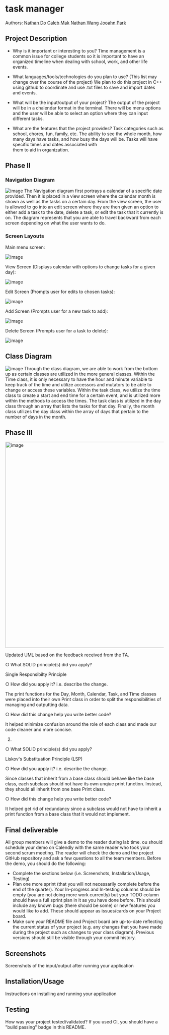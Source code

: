 # task manager
 
 Authors: [Nathan Do](https://github.com/NathanTDO)
            [Caleb Mak](https://github.com/cmakkkk)
            [Nathan Wang](https://github.com/Riceko)
            [Jooahn Park](https://github.com/jp8577)         

## Project Description
* Why is it important or interesting to you?
  Time management is a common issue for college students so it is important to have an organized timeline when dealing with school, work, and other life events.

* What languages/tools/technologies do you plan to use? (This list may change over the course of the project)
  We plan to do this project in C++ using github to coordinate and use .txt files to save and import dates and events.

* What will be the input/output of your project?
  The output of the project will be in a chalendar format in the terminal. There will be menu options and the user will be able to select an option where they can input different tasks.

* What are the features that the project provides?
  Task categories such as school, chores, fun, family, etc. The ability to see the whole month, how many days have tasks, and how busy the days will be. Tasks will have specific times and dates associated with   
  them to aid in organization.

## Phase II

### Navigation Diagram

![image](https://github.com/cs100/final-project-jpark670-nwang078-cmak012-ndo050/assets/61930673/37e22573-408a-489f-b095-428a161db5b5)
The Navigation diagram first portrays a calendar of a specific date provided. Then it is placed in a view screen where the calendar month is shown as well as the tasks on a certain day. From the view screen, the user is allowed to go into an edit screen where they are then given an option to either add a task to the date, delete a task, or edit the task that it currently is on. The diagram represents that you are able to travel backward from each screen depending on what the user wants to do.


### Screen Layouts

Main menu screen:

![image](https://github.com/cs100/final-project-jpark670-nwang078-cmak012-ndo050/assets/129914056/94928e92-fe65-41f5-9e1b-2c9e3b3f9178)

View Screen (Displays calendar with options to change tasks for a given day): 

![image](https://github.com/cs100/final-project-jpark670-nwang078-cmak012-ndo050/assets/129914056/2a7a0867-caf0-4db6-bb5c-baa4464d9e24)

Edit Screen (Prompts user for edits to chosen tasks): 

![image](https://github.com/cs100/final-project-jpark670-nwang078-cmak012-ndo050/assets/129914056/387ad405-cb42-471d-9472-c9dfeb63c591)

Add Screen (Prompts user for a new task to add): 

![image](https://github.com/cs100/final-project-jpark670-nwang078-cmak012-ndo050/assets/129914056/530f8172-d15c-4ba6-84bd-8e9b35b32b42)

Delete Screen (Prompts user for a task to delete): 

![image](https://github.com/cs100/final-project-jpark670-nwang078-cmak012-ndo050/assets/129914056/28a93e0c-9498-4425-a499-ce7f597543e0)

## Class Diagram

 ![image](https://github.com/cs100/final-project-jpark670-nwang078-cmak012-ndo050/assets/61930673/691ff3b7-5e96-4d2a-8c7e-a5288378c786)
Through the class diagram, we are able to work from the bottom up as certain classes are utilized in the more general classes. Within the Time class, it is only necessary to have the hour and minute variable to keep track of the time and utilize accessors and mutators to be able to change or access these variables. Within the task class, we utilize the time class to create a start and end time for a certain event, and is utilized more within the methods to access the times. The task class is utilized in the day class through an array that lists the tasks for that day. Finally, the month class utilizes the day class within the array of days that pertain to the number of days in the month.

## Phase III
<img width="653" alt="image" src="https://github.com/cs100/final-project-jpark670-nwang078-cmak012-ndo050/assets/146979512/51b51bc0-cb8e-48b9-9911-3c9083ad57ee">

Updated UML based on the feedback received from the TA.

○ What SOLID principle(s) did you apply?

Single Responsibilty Principle

○ How did you apply it? i.e. describe the change.

The print functions for the Day, Month, Calendar, Task, and Time classes were placed into their own Print class in order to split the responsibilities of managing and outputting data. 

○ How did this change help you write better code?

It helped minimize confusion around the role of each class and made our code cleaner and more concise.

2)
○ What SOLID principle(s) did you apply?

Liskov's Substituation Principle (LSP)

○ How did you apply it? i.e. describe the change.

Since classes that inherit from a base class should behave like the base class, each subclass should not have its own unqiue print function. Instead, they should all inherit from one base Print class. 

○ How did this change help you write better code?

It helped get rid of redundancy since a subclass would not have to inherit a print function from a base class that it would not implement. 
 
## Final deliverable
All group members will give a demo to the reader during lab time. ou should schedule your demo on Calendly with the same reader who took your second scrum meeting. The reader will check the demo and the project GitHub repository and ask a few questions to all the team members. 
Before the demo, you should do the following:
* Complete the sections below (i.e. Screenshots, Installation/Usage, Testing)
* Plan one more sprint (that you will not necessarily complete before the end of the quarter). Your In-progress and In-testing columns should be empty (you are not doing more work currently) but your TODO column should have a full sprint plan in it as you have done before. This should include any known bugs (there should be some) or new features you would like to add. These should appear as issues/cards on your Project board.
* Make sure your README file and Project board are up-to-date reflecting the current status of your project (e.g. any changes that you have made during the project such as changes to your class diagram). Previous versions should still be visible through your commit history. 
 
 ## Screenshots
Screenshots of the input/output after running your application
 ## Installation/Usage
Instructions on installing and running your application
 ## Testing
How was your project tested/validated? If you used CI, you should have a "build passing" badge in this README.
 
